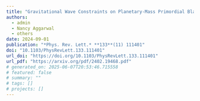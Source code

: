 ```yaml
---
title: "Gravitational Wave Constraints on Planetary-Mass Primordial Black Holes Using LIGO O3a Data"
authors:
  - admin
  - Nancy Aggarwal
  - others
date: 2024-09-01
publication: "*Phys. Rev. Lett.* **133**(11) 111401"
doi: "10.1103/PhysRevLett.133.111401"
url_doi: "https://doi.org/10.1103/PhysRevLett.133.111401"
url_pdf: "https://arxiv.org/pdf/2402.19468.pdf"
# generated_on: 2025-06-07T20:53:46.715558
# featured: false
# summary: ""
# tags: []
# projects: []
---
```

